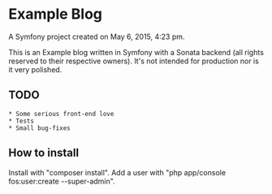 Example Blog
====

A Symfony project created on May 6, 2015, 4:23 pm.

This is an Example blog written in Symfony with a Sonata backend (all rights reserved to their respective owners).
It's not intended for production nor is it very polished.

TODO
----

    * Some serious front-end love
    * Tests
    * Small bug-fixes

How to install
----

Install with "composer install".
Add a user with "php app/console fos:user:create --super-admin".
